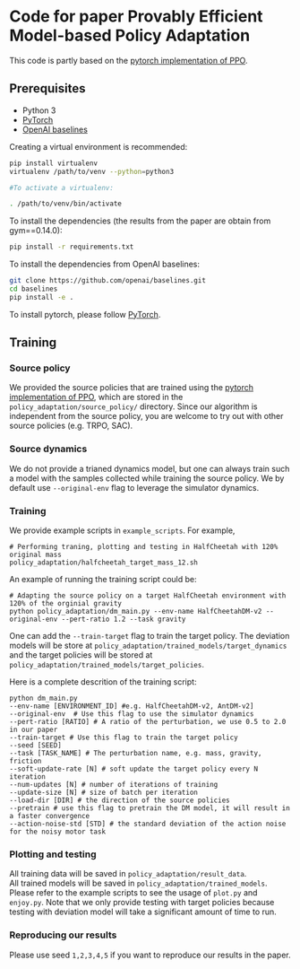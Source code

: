 # Code for paper Provably Efficient Model-based Policy Adaptation

This code is partly based on  the [pytorch implementation of PPO](https://github.com/ikostrikov/pytorch-a2c-ppo-acktr-gail).

## Prerequisites

* Python 3
* [PyTorch](http://pytorch.org/)
* [OpenAI baselines](https://github.com/openai/baselines)

Creating a virtual environment is recommended:
```bash
pip install virtualenv
virtualenv /path/to/venv --python=python3

#To activate a virtualenv: 

. /path/to/venv/bin/activate
```

To install the dependencies (the results from the paper are obtain from gym==0.14.0):
``` bash
pip install -r requirements.txt
```

To install the dependencies from OpenAI baselines:
```bash
git clone https://github.com/openai/baselines.git
cd baselines
pip install -e .
```

To install pytorch, please follow [PyTorch](http://pytorch.org/).


## Training


### Source policy
We provided the source policies that are trained using the [pytorch implementation of PPO](https://github.com/ikostrikov/pytorch-a2c-ppo-acktr-gail), which are stored in the `policy_adaptation/source_policy/` directory. Since our algorithm is independent from the source policy, you are welcome to try out with other source policies (e.g. TRPO, SAC).

### Source dynamics
We do not provide a trianed dynamics model, but one can always train such a model with the samples collected while training the source policy. We by default use `--original-env` flag to leverage the simulator dynamics.

### Training
We provide example scripts in `example_scripts`. For example,
```
# Performing traning, plotting and testing in HalfCheetah with 120% original mass 
policy_adaptation/halfcheetah_target_mass_12.sh
```

An example of running the training script could be:
```
# Adapting the source policy on a target HalfCheetah environment with 120% of the orginial gravity
python policy_adaptation/dm_main.py --env-name HalfCheetahDM-v2 --original-env --pert-ratio 1.2 --task gravity 
```
One can add the `--train-target` flag to train the target policy. 
The deviation models will be store at `policy_adaptation/trained_models/target_dynamics` and the target policies will be stored at `policy_adaptation/trained_models/target_policies`.

Here is a complete descrition of the training script:

```
python dm_main.py 
--env-name [ENVIRONMENT_ID] #e.g. HalfCheetahDM-v2, AntDM-v2]
--original-env  # Use this flag to use the simulator dynamics
--pert-ratio [RATIO] # A ratio of the perturbation, we use 0.5 to 2.0 in our paper
--train-target # Use this flag to train the target policy
--seed [SEED]
--task [TASK_NAME] # The perturbation name, e.g. mass, gravity, friction
--soft-update-rate [N] # soft update the target policy every N iteration
--num-updates [N] # number of iterations of training
--update-size [N] # size of batch per iteration
--load-dir [DIR] # the direction of the source policies
--pretrain # use this flag to pretrain the DM model, it will result in a faster convergence
--action-noise-std [STD] # the standard deviation of the action noise for the noisy motor task
```

### Plotting and testing
All training data will be saved in `policy_adaptation/result_data`.  
All trained models will be saved in `policy_adaptation/trained_models`.  
Please refer to the example scripts to see the usage of  `plot.py` and  `enjoy.py`. Note that we only provide testing with target policies because testing with deviation model will take a significant amount of time to run.

### Reproducing our results
Please use seed `1,2,3,4,5` if you want to reproduce our results in the paper.



